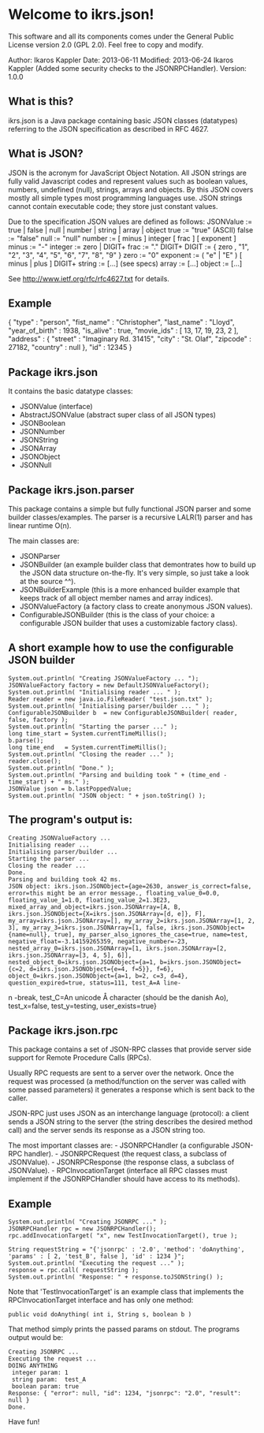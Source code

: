 


Welcome to ikrs.json!
=====================

This software and all its components comes under the General Public 
License version 2.0 (GPL 2.0).
Feel free to copy and modify.

Author:   Ikaros Kappler
Date:     2013-06-11
Modified: 2013-06-24 Ikaros Kappler (Added some security checks to the 
	  	     	    	     JSONRPCHandler).
Version:  1.0.0



What is this?
-------------

ikrs.json is a Java package containing basic JSON classes (datatypes) 
referring to the JSON specification as described in RFC 4627.



What is JSON?
-------------

JSON is the acronym for JavaScript Object Notation. All JSON strings 
are fully valid Javascript codes and represent values such as boolean 
values, numbers, undefined (null), strings, arrays and objects. By
this JSON covers mostly all simple types most programming languages
use.
JSON strings cannot contain executable code; they store just constant
values.


Due to the specification JSON values are defined as follows:
    JSONValue := true | false | null | number | string | array | object
    true      := "true" (ASCII)
    false     := "false"
    null      := "null"
    number    := [ minus ] integer [ frac ] [ exponent ]
    minus     := "-"
    integer   := zero | DIGIT+
    frac      := "." DIGIT+
    DIGIT     := { zero , "1", "2", "3", "4", "5", "6", "7", "8", "9" }
    zero      := "0"
    exponent  := ( "e" | "E" ) [ minus | plus ] DIGIT+
    string    := [...]       (see specs)
    array     := [...]
    object    := [...]

See http://www.ietf.org/rfc/rfc4627.txt for details.


Example
-------

{ "type"          : "person",
  "fist_name"     : "Christopher",
  "last_name"     : "Lloyd",
  "year_of_birth" : 1938,
  "is_alive"	  : true,
  "movie_ids"  	  : [ 13, 17, 19, 23, 2 ],
  "address"	  : { "street"  : "Imaginary Rd. 31415",
  		      "city"    : "St. Olaf",
		      "zipcode" : 27182,
		      "country" : null
		    },
  "id"		  : 12345
}




Package ikrs.json
-----------------

It contains the basic datatype classes:
  - JSONValue (interface)
  - AbstractJSONValue (abstract super class of all JSON types)
  - JSONBoolean
  - JSONNumber
  - JSONString
  - JSONArray
  - JSONObject
  - JSONNull



Package ikrs.json.parser
------------------------

This package contains a simple but fully functional JSON parser and some
builder classes/examples. The parser is a recursive LALR(1) parser and
has linear runtime O(n).

The main classes are:
  - JSONParser
  - JSONBuilder (an example builder class that demontrates how to build
                 up the JSON data structure on-the-fly. It's very 
		 simple, so just take a look at the source ^^).
  - JSONBuilderExample (this is a more enhanced builder example that
    		       	keeps track of all object member names and
			array indices).
  - JSONValueFactory (a factory class to create anonymous JSON values).
  - ConfigurableJSONBuilder (this is the class of your choice: a
    			     configurable JSON builder that uses a 
			     customizable factory class).



A short example how to use the configurable JSON builder
--------------------------------------------------------

    System.out.println( "Creating JSONValueFactory ... ");
    JSONValueFactory factory = new DefaultJSONValueFactory();	    
    System.out.println( "Initialising reader ... " );
    Reader reader = new java.io.FileReader( "test.json.txt" );
    System.out.println( "Initialising parser/builder ... " );
    ConfigurableJSONBuilder b  = new ConfigurableJSONBuilder( reader, false, factory );
    System.out.println( "Starting the parser ..." );
    long time_start = System.currentTimeMillis();
    b.parse();
    long time_end   = System.currentTimeMillis();
    System.out.println( "Closing the reader ..." );
    reader.close();
    System.out.println( "Done." );
    System.out.println( "Parsing and building took " + (time_end - time_start) + " ms." );
    JSONValue json = b.lastPoppedValue;
    System.out.println( "JSON object: " + json.toString() );



The program's output is:
------------------------
    Creating JSONValueFactory ... 
    Initialising reader ... 
    Initialising parser/builder ... 
    Starting the parser ...
    Closing the reader ...
    Done.
    Parsing and building took 42 ms.
    JSON object: ikrs.json.JSONObject={age=2630, answer_is_correct=false, error=this might be an error message., floating_value_0=0.0, floating_value_1=1.0, floating_value_2=1.3E23, mixed_array_and_object=ikrs.json.JSONArray=[A, B, ikrs.json.JSONObject={X=ikrs.json.JSONArray=[d, e]}, F], my_array=ikrs.json.JSONArray=[], my_array_2=ikrs.json.JSONArray=[1, 2, 3], my_array_3=ikrs.json.JSONArray=[1, false, ikrs.json.JSONObject={name=null}, true], my_parser_also_ignores_the_case=true, name=test, negative_float=-3.14159265359, negative_number=-23, nested_array_0=ikrs.json.JSONArray=[1, ikrs.json.JSONArray=[2, ikrs.json.JSONArray=[3, 4, 5], 6]], nested_object_0=ikrs.json.JSONObject={a=1, b=ikrs.json.JSONObject={c=2, d=ikrs.json.JSONObject={e=4, f=5}}, f=6}, object_0=ikrs.json.JSONObject={a=1, b=2, c=3, d=4}, question_expired=true, status=111, test_A=A line- 
n -break, test_C=An unicode Å character (should be the danish Ao), test_x=false, test_y=testing, user_exists=true}




Package ikrs.json.rpc
---------------------

This package contains a set of JSON-RPC classes that provide server 
side support for Remote Procedure Calls (RPCs).

Usually RPC requests are sent to a server over the network. Once the
request was processed (a method/function on the server was called with
some passed parameters) it generates a response which is sent back
to the caller.

JSON-RPC just uses JSON as an interchange language (protocol): a client
sends a JSON string to the server (the string describes the desired 
method call) and the server sends its response as a JSON string too.



The most important classes are:
    - JSONRPCHandler (a configurable JSON-RPC handler).
    - JSONRPCRequest (the request class, a subclass of JSONValue).
    - JSONRPCResponse (the response class, a subclass of JSONValue).
    - RPCInvocationTarget (interface all RPC classes must implement if
      			   the JSONRPCHandler should have access to
			   its methods).



Example
-------

    System.out.println( "Creating JSONRPC ..." );
    JSONRPCHandler rpc = new JSONRPCHandler();
    rpc.addInvocationTarget( "x", new TestInvocationTarget(), true );

    String requestString = "{'jsonrpc' : '2.0', 'method': 'doAnything', 'params' : [ 2, 'test_B', false ], 'id' : 1234 }";
    System.out.println( "Executing the request ..." );
    response = rpc.call( requestString );
    System.out.println( "Response: " + response.toJSONString() );
	   

Note that 'TestInvocationTarget' is an example class that implements the
RPCInvocationTarget interface and has only one method:

    public void doAnything( int i, String s, boolean b )

That method simply prints the passed params on stdout.
The programs output would be:

    Creating JSONRPC ...
    Executing the request ...
    DOING ANYTHING
     integer param: 1
     string param:  test_A
     boolean param: true
    Response: { "error": null, "id": 1234, "jsonrpc": "2.0", "result": null }
    Done.




Have fun!

